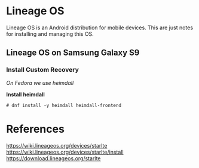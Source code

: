 # Lineage OS 
Lineage OS is an Android distribution for mobile devices. This are just notes for installing and managing this OS.

## Lineage OS on Samsung Galaxy S9

### Install Custom Recovery


*On Fedora we use heimdall*

**Install heimdall**

```
# dnf install -y heimdall heimdall-frontend
```




# References
https://wiki.lineageos.org/devices/starlte
https://wiki.lineageos.org/devices/starlte/install
https://download.lineageos.org/starlte
